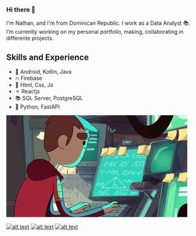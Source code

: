 ### Hi there 👋

I'm Nathan, and I'm from Dominican Republic. I work as a Data Analyst 📚.
I’m currently working on my personal portfolio, making, collaborating in differente projects.

## Skills and Experience
* 📱 Android, Kotlin, Java
* 🔥 Firebase
* 🧭 Html, Css, Js
* ⚛ Reactjs
* 📚 SQL Server, PostgreSQL
* 🐍 Python, FastAPI

![alt text](https://github.com/NathanHub/NathanHub/blob/main/img.gif)

<!--

<!-- Please don't remove this: Grab your social icons from https://github.com/carlsednaoui/gitsocial -->

<!-- display the social media buttons in your README -->

[![alt text][1.1]][1]
[![alt text][2.1]][2]
[![alt text][3.1]][3]


<!-- links to social media icons -->
<!-- no need to change these -->

<!-- icons with padding -->

[1.1]: http://i.imgur.com/tXSoThF.png (twitter account link)
[2.1]: http://i.imgur.com/0o48UoR.png (github account link)
[3.1]: https://www.linkedin.com/in/nathan-decena-456a1518a/ (linkedin account link)

<!-- icons without padding -->

[1.2]: http://i.imgur.com/wWzX9uB.png (twitter account link)
[2.2]: http://i.imgur.com/9I6NRUm.png (github account link)
[3.2]: https://www.linkedin.com/in/nathan-decena-456a1518a/ (linkedin account link)



<!-- links to your social media accounts -->
<!-- update these accordingly -->

[1]: http://www.twitter.com/carlsednaoui
[2]: http://www.github.com/carlsednaoui
[3]: https://www.linkedin.com/in/nathan-decena-456a1518a/ (linkedin account link)


<!-- Please don't remove this: Grab your social icons from https://github.com/carlsednaoui/gitsocial -->

